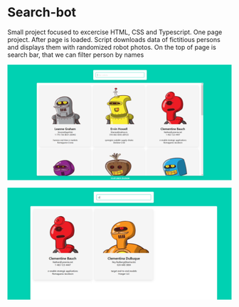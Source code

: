 # Search-bot
Small project focused to excercise HTML, CSS and Typescript. One page project. After page is loaded. Script downloads data of fictitious persons and displays them with randomized robot photos. On the top of page is search bar, that we can filter person by names

![Defult page with all loaded persons with photo](https://github.com/JiriSvacek/Search-bot/blob/master/pics/basic.PNG)

![Page with filtered persons](https://github.com/JiriSvacek/Search-bot/blob/master/pics/filtered.PNG)
